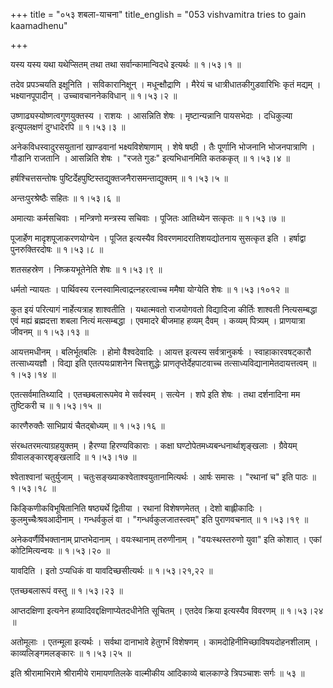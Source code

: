 +++
title = "०५३ शबला-याचना"
title_english = "053 vishvamitra tries to gain kaamadhenu"

+++


यस्य यस्य यथा यथेप्सितम् तथा तथा सर्वान्कामान्विदधे इत्यर्थः  ॥  १।५३।१
 ॥   

  

तदेव प्रपञ्चयति इक्षूनिति । सविकारानिक्षून् । मधून्क्षौद्राणि । मैरेयं च
धात्रीधातकीगुडवारिभिः कृतं मद्यम् । भक्ष्यानपूपादीन् ।
उच्चावचाननेकविधान्  ॥  १।५३।२  ॥   

  

उष्णाढ्यस्योष्णत्वगुणयुक्तस्य । राशयः । आसन्निति शेषः । मृष्टान्यन्नानि
पायसभेदाः । दधिकुल्या इत्युपलक्षणं दुग्धादेरपि  ॥  १।५३।३  ॥   

  

अनेकविधस्वादुरसयुतानां खाण्डवानां भक्ष्यविशेषाणाम् । शेषे षष्ठी । तैः
पूर्णानि भोजनानि भोजनपात्राणि । गौडानि राजतानि । आसन्निति शेषः । "रजते
गुडः" इत्यभिधानमिति कतककृत्  ॥  १।५३।४  ॥   

  

हर्षश्चित्तसन्तोषः पुष्टिर्देहपुष्टिस्तद्युक्तजनैरासमन्ताद्युक्तम्  ॥ 
१।५३।५  ॥   

  

अन्तःपुरश्रेष्ठैः सहितः  ॥  १।५३।६  ॥   

  

अमात्याः कर्मसचिवाः । मन्त्रिणो मन्त्रस्य सचिवाः । पूजितः आतिथ्येन
सत्कृतः  ॥  १।५३।७  ॥   

  

पूजार्हेण मादृशपूजाकरणयोग्येन । पूजित इत्यस्यैव विवरणमादरातिशयद्योतनाय
सुसत्कृत इति । हर्षाद्वा पुनरुक्तिरदोषः  ॥  १।५३।८  ॥   

  

शतसहस्रेण । निष्क्रयभूतेनेति शेषः  ॥  १।५३।९  ॥   

  

धर्मतो न्यायतः । पार्थिवस्य रत्नस्वामित्वाद्रत्नहरत्वाच्च ममैषा योग्येति
शेषः  ॥  १।५३।१०१२  ॥   

  

कुत इयं परित्यागं नार्हेत्यत्राह शाश्वतीति । यथात्मवतो राजयोगवतो
विद्यादिजा कीर्तिः शाश्वती नित्यसम्बद्धा एवं मह्यं ब्रह्मदत्ता शबला
नित्यं मत्सम्बद्धा । एवमादरे बीजमाह हव्यम् दैवम् । कव्यम् पित्र्यम् ।
प्राणयात्रा जीवनम्  ॥  १।५३।१३  ॥   

  

आयत्तमधीनम् । बलिर्भूतबलिः । होमो वैश्वदेवादिः । आयत्त इत्यस्य
सर्वत्रानुकर्षः । स्वाहाकारवषट्कारौ तत्साध्ययज्ञौ । विद्या इति
एतत्पयःप्राशनेन चित्तशुद्धेः प्राणतृप्तेर्देहपाटवाच्च
तत्साध्यविद्यानामेतदायत्तत्वम्  ॥  १।५३।१४  ॥   

  

एतत्सर्वमातिथ्यादि । एतच्छबलारूपमेव मे सर्वस्वम् । सत्येन । शपे इति शेषः
। तथा दर्शनादिना मम तुष्टिकरी च  ॥  १।५३।१५  ॥   

  

कारणैरुक्तैः साभिप्रायं चैतद्बोध्यम्  ॥  १।५३।१६  ॥   

  

संरब्धतरमत्याग्रहयुक्तम् । हैरण्या हिरण्यविकाराः । कक्षा
घण्टोपेतमध्यबन्धनार्थाशृङ्खलाः । ग्रैवेयम् ग्रीवालङ्कारशृङ्खलादि  ॥ 
१।५३।१७  ॥   

  

श्वेताश्वानां चतुर्युजाम् । चतुःसङ्ख्याकश्वेताश्वयुतानामित्यर्थः । आर्षः
समासः । "रथानां च" इति पाठः  ॥  १।५३।१८  ॥   

  

किङ्किणीकविभूषितानिति षष्ठ्यर्थे द्वितीया । रथानां विशेषणमेतत् । देशो
बाह्लीकादिः । कुलमुच्चैःश्रवआदीनाम् । गन्धर्वकुलं वा ।
"गन्धर्वकुलजातस्त्वम्" इति पुराणवचनात्  ॥  १।५३।१९  ॥   

  

अनेकवर्णैर्विभक्तानाम् प्राप्तभेदानाम् । वयःस्थानाम् तरुणीनाम् ।
"वयःस्थस्तरुणो युवा" इति कोशात् । एकां कोटिमित्यन्वयः  ॥  १।५३।२०  ॥   

  

यावदिति । इतो ऽप्यधिकं वा यावदिच्छसीत्यर्थः  ॥  १।५३।२१,२२  ॥   

  

एतच्छबलारूपं वस्तु  ॥  १।५३।२३  ॥   

  

आप्तदक्षिणा इत्यनेन हव्यादिवद्दक्षिणाप्येतदधीनेति सूचितम् । एतदेव क्रिया
इत्यस्यैव विवरणम्  ॥  १।५३।२४  ॥   

  

अतोमूलाः । एतन्मूला इत्यर्थः । सर्वथा दानाभावे हेतुगर्भं विशेषणम् ।
कामदोहिनीमिच्छाविषयदोहनशीलाम् । काव्यलिङ्गमलङ्कारः  ॥  १।५३।२५  ॥   

  

इति श्रीरामाभिरामे श्रीरामीये रामायणतिलके वाल्मीकीय आदिकाव्ये बालकाण्डे
त्रिपञ्चाशः सर्गः  ॥  ५३  ॥   

  


